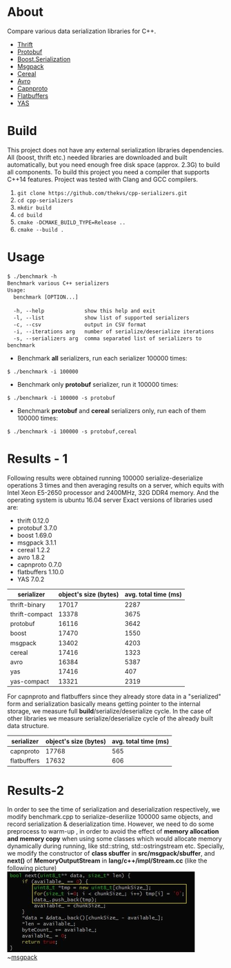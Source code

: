 # About

Compare various data serialization libraries for C++.

* [Thrift](http://thrift.apache.org/)
* [Protobuf](https://code.google.com/p/protobuf/)
* [Boost.Serialization](http://www.boost.org/libs/serialization)
* [Msgpack](http://msgpack.org/)
* [Cereal](http://uscilab.github.io/cereal/index.html)
* [Avro](http://avro.apache.org/)
* [Capnproto](https://capnproto.org/)
* [Flatbuffers](https://google.github.io/flatbuffers/)
* [YAS](https://github.com/niXman/yas)

# Build

This project does not have any external serialization libraries dependencies. All (boost, thrift etc.) needed libraries are downloaded and built automatically, but you need enough free disk space (approx. 2.3G) to build all components. To build this project you need a compiler that supports C++14 features. Project was tested with Clang and GCC compilers.

1. `git clone https://github.com/thekvs/cpp-serializers.git`
1. `cd cpp-serializers`
1. `mkdir build`
1. `cd build`
1. `cmake -DCMAKE_BUILD_TYPE=Release ..`
1. `cmake --build .`

# Usage

```
$ ./benchmark -h
Benchmark various C++ serializers
Usage:
  benchmark [OPTION...]

  -h, --help             show this help and exit
  -l, --list             show list of supported serializers
  -c, --csv              output in CSV format
  -i, --iterations arg   number of serialize/deserialize iterations
  -s, --serializers arg  comma separated list of serializers to benchmark
```

* Benchmark **all** serializers, run each serializer 100000 times:
```
$ ./benchmark -i 100000
```
* Benchmark only **protobuf** serializer, run it 100000 times:
```
$ ./benchmark -i 100000 -s protobuf
```
* Benchmark **protobuf** and **cereal** serializers only, run each of them 100000 times:
```
$ ./benchmark -i 100000 -s protobuf,cereal
```

# Results - 1

Following results were obtained running 100000 serialize-deserialize operations 3 times and then averaging results on a server, which equits with Intel Xeon E5-2650 processor and 2400MHz, 32G DDR4 memory. And the operating system is ubuntu 16.04 server
Exact versions of libraries used are:

* thrift 0.12.0
* protobuf 3.7.0
* boost 1.69.0
* msgpack 3.1.1
* cereal 1.2.2
* avro 1.8.2
* capnproto 0.7.0
* flatbuffers 1.10.0
* YAS 7.0.2

| serializer     | object's size (bytes) | avg. total time (ms)|
| -------------- | --------------------- | ------------------- |
| thrift-binary  | 17017                 | 2287                |
| thrift-compact | 13378                 | 3675                |
| protobuf       | 16116                 | 3642                |
| boost          | 17470                 | 1550                |
| msgpack        | 13402                 | 4203                |
| cereal         | 17416                 | 1323                |
| avro           | 16384                 | 5387                |
| yas            | 17416                 | 407                 |
| yas-compact    | 13321                 | 2319                |



For capnproto and flatbuffers since they already store data in a "serialized" form and serialization basically means getting pointer to the internal storage, we measure full **build**/serialize/deserialize cycle. In the case of other libraries we measure serialize/deserialize cycle of the already built data structure.

| serializer     | object's size (bytes) | avg. total time (ms) |
| -------------- | --------------------- | -------------------- |
| capnproto      | 17768                 | 565                  |
| flatbuffers    | 17632                 | 606                  |


# Results-2

In order to see the time of serialization and deserialization respectively, we modify benchmark.cpp to serialize-deserilize 100000 same objects, and record serialization & deserialization time.
However, we need to do some preprocess to warm-up , in order to avoid the effect of **memory allocation and memory copy** when using some classes which would allocate memory dynamically during running, like std::string, std::ostringstream etc.
Specially, we  modify the constructor of **class sbuffer** in **src/msgpack/sbuffer**, and **next()** of **MemoryOutputStream** in **lang/c++/impl/Stream.cc** (like the following picture)
![avro](images/avro.JPG)
~[msgpack](images/msgpack.JPG)
